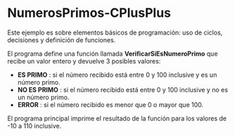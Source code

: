 # NumerosPrimos-CPlusPlus
 
Este ejemplo es sobre elementos básicos de programación: uso de ciclos, decisiones y definición de funciones. 

El programa define una función llamada **VerificarSiEsNumeroPrimo** que recibe un valor entero y devuelve 3 posibles valores:

* **ES PRIMO** : si el número recibido está entre 0 y 100 inclusive y es un número primo.
* **NO ES PRIMO** : si el número recibido está entre 0 y 100 inclusive y no es un número primo.
* **ERROR** : si el número recibido es menor que 0 o mayor que 100.

El programa principal imprime el resultado de la función para los valores de -10 a 110 inclusive.
